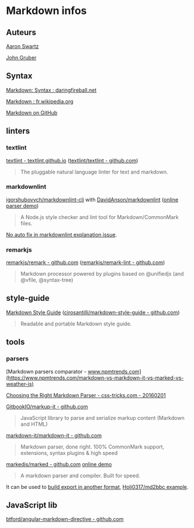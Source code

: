 # Markdown infos

## Auteurs

[Aaron Swartz](https://fr.wikipedia.org/wiki/Aaron_Swartz)

[John Gruber](https://fr.wikipedia.org/wiki/John_Gruber)

## Syntax

[Markdown: Syntax : daringfireball.net](http://daringfireball.net/projects/markdown/syntax)

[Markdown : fr.wikipedia.org](http://fr.wikipedia.org/wiki/Markdown)

[Markdown on GitHub](https://help.github.com/categories/writing-on-github/)

## linters

### textlint

[textlint - textlint.github.io](https://textlint.github.io/) ([textlint/textlint - github.com](https://github.com/textlint/textlint))

> The pluggable natural language linter for text and markdown.

### markdownlint

[igorshubovych/markdownlint-cli](https://github.com/igorshubovych/markdownlint-cli) with [DavidAnson/markdownlint](https://github.com/DavidAnson/markdownlint) ([online parser demo](https://dlaa.me/markdownlint/))

> A Node.js style checker and lint tool for Markdown/CommonMark files. 

[No auto fix in markdownlint explanation issue](https://github.com/DavidAnson/markdownlint/issues/80).

### remarkjs

[remarkjs/remark - github.com](https://github.com/remarkjs/remark) ([remarkjs/remark-lint - github.com](https://github.com/remarkjs/remark-lint))

> Markdown processor powered by plugins based on @unifiedjs (and @vfile, @syntax-tree)

## style-guide

[Markdown Style Guide](http://www.cirosantilli.com/markdown-style-guide/) ([cirosantilli/markdown-style-guide - github.com](https://github.com/cirosantilli/markdown-style-guide/))

> Readable and portable Markdown style guide. 

## tools

### parsers

[Markdown parsers comparator - www.npmtrends.com](https://www.npmtrends.com/markdown-vs-markdown-it-vs-marked-vs-weather-js)

[Choosing the Right Markdown Parser - css-tricks.com - 20160201](https://css-tricks.com/choosing-right-markdown-parser/)

[GitbookIO/markup-it - github.com](https://github.com/GitbookIO/markup-it)

> JavaScript library to parse and serialize markup content (Markdown and HTML) 

[markdown-it/markdown-it - github.com](https://github.com/markdown-it/markdown-it)

> Markdown parser, done right. 100% CommonMark support, extensions, syntax plugins & high speed

[markedjs/marked - github.com](https://github.com/markedjs/marked/) [online demo](https://marked.js.org/demo)

> A markdown parser and compiler. Built for speed.

It can be used to [build export in another format](https://marked.js.org/#/USING_PRO.md), [Holi0317/md2bbc example](https://github.com/Holi0317/md2bbc.js).

## JavaScript lib

[btford/angular-markdown-directive - github.com](https://github.com/btford/angular-markdown-directive)
